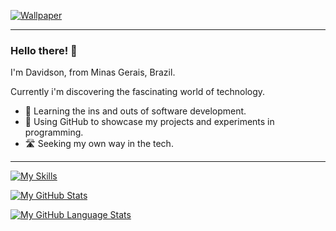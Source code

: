 [![Wallpaper](https://ibb.co/hK97WBg)]()

---

### Hello there! 👋

I'm Davidson, from Minas Gerais, Brazil.

Currently i'm discovering the fascinating world of technology.

- 🧠 Learning the ins and outs of software development.
- 🧪 Using GitHub to showcase my projects and experiments in programming.
- 🛣️ Seeking my own way in the tech.

---

[![My Skills](https://skillicons.dev/icons?i=ts,js,html,css,react,cs,figma,docker,eclipse,latex)](https://skillicons.dev)


[![My GitHub Stats](https://github-readme-stats.vercel.app/api/?username=RockyPHER&count_private=true&theme=tokyonight&showicons=true)]()

[![My GitHub Language Stats](https://github-readme-stats.vercel.app/api/top-langs/?username=RockyPHER&langs_count=5&theme=tokyonight)]()
